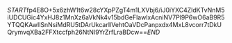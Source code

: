 $START$fp4E8O+5x6zhW1t6w28cYXpPZgT4m1LXVbj6/iJ0iYXC4ZldKTvNnM5iUDCUGic4YxHJ8z1MnXz6aVkNk4v15bdGeFlawlxAcniNV7Pl9P6wO6aB9R5YTQQKAwIlSnNsiMdRU5tDArUkcarIlVehtOaVDcPanpxdx4MxL8vcorr7tDkUQrymvqXBa2FFXtccfph26NtNI9YrZrfLraBDcw==$END$